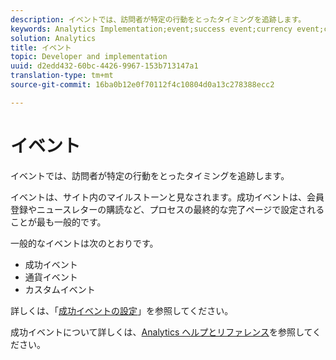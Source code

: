 ```yaml
---
description: イベントでは、訪問者が特定の行動をとったタイミングを追跡します。
keywords: Analytics Implementation;event;success event;currency event;custom event
solution: Analytics
title: イベント
topic: Developer and implementation
uuid: d2edd432-60bc-4426-9967-153b713147a1
translation-type: tm+mt
source-git-commit: 16ba0b12e0f70112f4c10804d0a13c278388ecc2

---
```



# イベント

イベントでは、訪問者が特定の行動をとったタイミングを追跡します。

イベントは、サイト内のマイルストーンと見なされます。成功イベントは、会員登録やニュースレターの購読など、プロセスの最終的な完了ページで設定されることが最も一般的です。

一般的なイベントは次のとおりです。

* 成功イベント
* 通貨イベント
* カスタムイベント

詳しくは、「[成功イベントの設定](/help/admin/admin/c-success-events/t-success-events.md)」を参照してください。

成功イベントについて詳しくは、[Analytics ヘルプとリファレンス](https://marketing.adobe.com/resources/help/en_US/reference/success_event.html)を参照してください。
